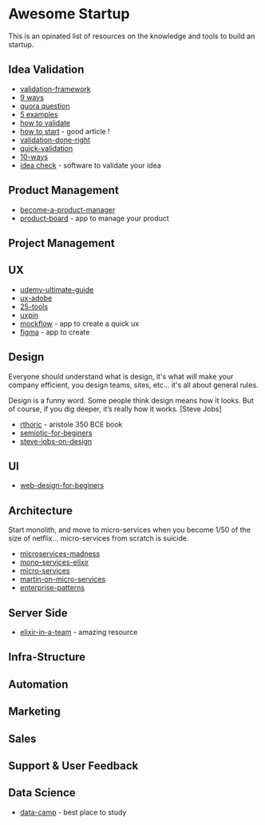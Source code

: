 Awesome Startup
===============

This is an opinated list of resources on the knowledge and tools to build an
startup.


## Idea Validation

* [validation-framework](https://medium.com/swlh/the-startup-framework-to-validate-your-idea-before-you-spend-1-5c475a3bbd6f)
* [9 ways](https://startbloggingonline.com/ways-to-validate-your-startup-ideas/) 
* [quora question](https://www.quora.com/What-are-the-best-ways-to-validate-a-startup-idea)
* [5 examples](https://www.growthsandwich.com/resources/startup-idea-validation-examples/)
* [how to validate](https://medium.com/@adjblog/how-do-you-validate-a-startup-idea-b6e71a5ea803)
* [how to start](https://medium.com/swlh/how-to-start-a-startup-e4f002ff3ee1) - good article !
* [validation-done-right](https://medium.com/@jackrobertscott/startup-validation-done-right-6c7c62229e9)
* [quick-validation](https://medium.com/swlh/the-quick-and-dirty-guide-to-validating-your-startup-idea-c6be6cd91f51)
* [10-ways](https://www.productplan.com/lean-market-validation-10-ways-rapidly-test-startup-idea/)
* [idea check](https://www.ideacheck.io) - software to validate your idea


## Product Management

* [become-a-product-manager](https://www.udemy.com/course/become-a-product-manager-learn-the-skills-get-a-job/)
* [product-board](https://www.productboard.com) - app to manage your product


## Project Management



## UX

* [udemy-ultimate-guide](https://www.udemy.com/course/ultimate-guide-to-ux/)
* [ux-adobe](https://www.udemy.com/course/ui-ux-web-design-using-adobe-xd/)
* [25-tools](https://mopinion.com/top-25-tools-for-ux-designers/)
* [uxpin](https://www.uxpin.com)
* [mockflow](https://www.mockflow.com) - app to create a quick ux
* [figma](https://www.figma.com) - app to create 


## Design

Everyone should understand what is design, it's what will make your company
efficient, you design teams, sites, etc... it's all about general rules.

Design is a funny word. Some people think design means how it looks. But of
course, if you dig deeper, it’s really how it works. [Steve Jobs]

* [rthoric](http://classics.mit.edu/Aristotle/rhetoric.1.i.html) - aristole 350 BCE book
* [semiotic-for-beginers](http://www.visual-memory.co.uk/daniel/Documents/S4B/)
* [steve-jobs-on-design](https://fs.blog/2012/04/steve-jobs-on-design/)



## UI

* [web-design-for-beginers](https://www.udemy.com/course/web-design-for-beginners-real-world-coding-in-html-css/)



## Architecture

Start monolith, and move to micro-services when you become 1/50 of the size of
netflix... micro-services from scratch is suicide.

* [microservices-madness](https://dwmkerr.com/the-death-of-microservice-madness-in-2018/)
* [mono-services-elixir](http://tjheeta.github.io/2016/12/16/dawn-of-the-microlith-monoservices-microservices-with-elixir/)
* [micro-services](https://microservices.io/patterns/microservices.html)
* [martin-on-micro-services](https://martinfowler.com/articles/microservices.html)
* [enterprise-patterns](http://www.enterpriseintegrationpatterns.com)





## Server Side

* [elixir-in-a-team](https://github.com/henry-hz/elixir-in-a-team) - amazing resource



## Infra-Structure




## Automation



## Marketing



## Sales




## Support & User Feedback




## Data Science

* [data-camp](http://datacamp.com) - best place to study

